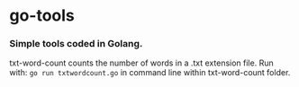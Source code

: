 # go-tools
### Simple tools coded in Golang.

txt-word-count counts the number of words in a .txt extension file.
Run with: ```go run txtwordcount.go``` in command line within txt-word-count folder.
